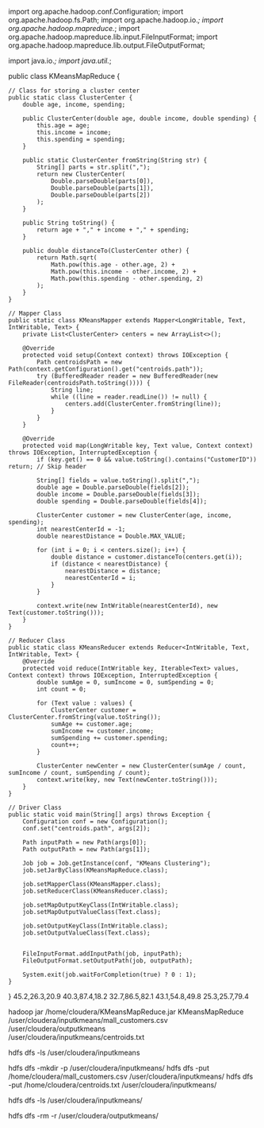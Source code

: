 import org.apache.hadoop.conf.Configuration;
import org.apache.hadoop.fs.Path;
import org.apache.hadoop.io.*;
import org.apache.hadoop.mapreduce.*;
import org.apache.hadoop.mapreduce.lib.input.FileInputFormat;
import org.apache.hadoop.mapreduce.lib.output.FileOutputFormat;

import java.io.*;
import java.util.*;

public class KMeansMapReduce {

    // Class for storing a cluster center
    public static class ClusterCenter {
        double age, income, spending;

        public ClusterCenter(double age, double income, double spending) {
            this.age = age;
            this.income = income;
            this.spending = spending;
        }

        public static ClusterCenter fromString(String str) {
            String[] parts = str.split(",");
            return new ClusterCenter(
                Double.parseDouble(parts[0]),
                Double.parseDouble(parts[1]),
                Double.parseDouble(parts[2])
            );
        }

        public String toString() {
            return age + "," + income + "," + spending;
        }

        public double distanceTo(ClusterCenter other) {
            return Math.sqrt(
                Math.pow(this.age - other.age, 2) +
                Math.pow(this.income - other.income, 2) +
                Math.pow(this.spending - other.spending, 2)
            );
        }
    }

    // Mapper Class
    public static class KMeansMapper extends Mapper<LongWritable, Text, IntWritable, Text> {
        private List<ClusterCenter> centers = new ArrayList<>();

        @Override
        protected void setup(Context context) throws IOException {
            Path centroidsPath = new Path(context.getConfiguration().get("centroids.path"));
            try (BufferedReader reader = new BufferedReader(new FileReader(centroidsPath.toString()))) {
                String line;
                while ((line = reader.readLine()) != null) {
                    centers.add(ClusterCenter.fromString(line));
                }
            }
        }

        @Override
        protected void map(LongWritable key, Text value, Context context) throws IOException, InterruptedException {
            if (key.get() == 0 && value.toString().contains("CustomerID")) return; // Skip header

            String[] fields = value.toString().split(",");
            double age = Double.parseDouble(fields[2]);
            double income = Double.parseDouble(fields[3]);
            double spending = Double.parseDouble(fields[4]);

            ClusterCenter customer = new ClusterCenter(age, income, spending);
            int nearestCenterId = -1;
            double nearestDistance = Double.MAX_VALUE;

            for (int i = 0; i < centers.size(); i++) {
                double distance = customer.distanceTo(centers.get(i));
                if (distance < nearestDistance) {
                    nearestDistance = distance;
                    nearestCenterId = i;
                }
            }

            context.write(new IntWritable(nearestCenterId), new Text(customer.toString()));
        }
    }

    // Reducer Class
    public static class KMeansReducer extends Reducer<IntWritable, Text, IntWritable, Text> {
        @Override
        protected void reduce(IntWritable key, Iterable<Text> values, Context context) throws IOException, InterruptedException {
            double sumAge = 0, sumIncome = 0, sumSpending = 0;
            int count = 0;

            for (Text value : values) {
                ClusterCenter customer = ClusterCenter.fromString(value.toString());
                sumAge += customer.age;
                sumIncome += customer.income;
                sumSpending += customer.spending;
                count++;
            }

            ClusterCenter newCenter = new ClusterCenter(sumAge / count, sumIncome / count, sumSpending / count);
            context.write(key, new Text(newCenter.toString()));
        }
    }

    // Driver Class
    public static void main(String[] args) throws Exception {
        Configuration conf = new Configuration();
        conf.set("centroids.path", args[2]);

        Path inputPath = new Path(args[0]);
        Path outputPath = new Path(args[1]);

        Job job = Job.getInstance(conf, "KMeans Clustering");
        job.setJarByClass(KMeansMapReduce.class);

        job.setMapperClass(KMeansMapper.class);
        job.setReducerClass(KMeansReducer.class);

        job.setMapOutputKeyClass(IntWritable.class);
        job.setMapOutputValueClass(Text.class);

        job.setOutputKeyClass(IntWritable.class);
        job.setOutputValueClass(Text.class);


        FileInputFormat.addInputPath(job, inputPath);
        FileOutputFormat.setOutputPath(job, outputPath);

        System.exit(job.waitForCompletion(true) ? 0 : 1);
    }
}
45.2,26.3,20.9
40.3,87.4,18.2
32.7,86.5,82.1
43.1,54.8,49.8
25.3,25.7,79.4

hadoop jar /home/cloudera/KMeansMapReduce.jar KMeansMapReduce \
/user/cloudera/inputkmeans/mall_customers.csv \
/user/cloudera/outputkmeans \
/user/cloudera/inputkmeans/centroids.txt

hdfs dfs -ls /user/cloudera/inputkmeans

hdfs dfs -mkdir -p /user/cloudera/inputkmeans/
hdfs dfs -put /home/cloudera/mall_customers.csv /user/cloudera/inputkmeans/
hdfs dfs -put /home/cloudera/centroids.txt /user/cloudera/inputkmeans/

hdfs dfs -ls /user/cloudera/inputkmeans/

hdfs dfs -rm -r /user/cloudera/outputkmeans/


